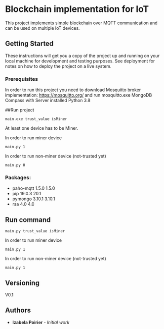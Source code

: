 # Blockchain implementation for IoT

This project implements simple blockchain over MQTT communication and can be used on multiple IoT devices.

## Getting Started

These instructions will get you a copy of the project up and running on your local machine for development and testing purposes. See deployment for notes on how to deploy the project on a live system.

### Prerequisites
In order to run this project you need to download Mosquitto broker implementation: https://mosquitto.org/ and run mosquitto.exe
MongoDB Compass with Server installed
Python 3.8

##Run project

```
main.exe trust_value isMiner
```
At least one device has to be Miner.

In order to run miner device
```
main.py 1  
```
In order to run non-miner device (not-trusted yet)
```
main.py 0
```

### Packages:
* paho-mqtt	1.5.0	1.5.0
* pip	19.0.3	20.1
* pymongo	3.10.1	3.10.1
* rsa	4.0	4.0

## Run command
```
main.py trust_value isMiner
```
In order to run miner device
```
main.py 1 
```
In order to run non-miner device (not-trusted yet)
```
main.py 1
```

## Versioning

V0.1

## Authors

* **Izabela Poirier** - *Initial work* 

